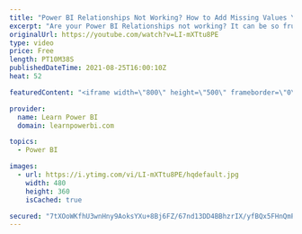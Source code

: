 ```yaml
---
title: "Power BI Relationships Not Working? How to Add Missing Values Yourself 💪 [Part 3]"
excerpt: "Are your Power BI Relationships not working? It can be so frustrating when that happens. In this video we discuss how you can fix Missing or Blank Values when using Power BI Relationship  Part 1 Video: Debug Relationships https://youtu.be/eT2NV2MNaLw  Part 2 Video: Missing and Blank Values https://youtu.be/37kTdyo4OOc"
originalUrl: https://youtube.com/watch?v=LI-mXTtu8PE
type: video
price: Free
length: PT10M38S
publishedDateTime: 2021-08-25T16:00:10Z
heat: 52

featuredContent: "<iframe width=\"800\" height=\"500\" frameborder=\"0\" src=\"https://www.youtube.com/embed/LI-mXTtu8PE\" allow=\"accelerometer; autoplay; encrypted-media; gyroscope; picture-in-picture\" allowfullscreen></iframe>"

provider:
  name: Learn Power BI
  domain: learnpowerbi.com

topics:
  - Power BI

images:
  - url: https://i.ytimg.com/vi/LI-mXTtu8PE/hqdefault.jpg
    width: 480
    height: 360
    isCached: true

secured: "7tXOoWKfhU3wnHny9AoksYXu+8Bj6FZ/67nd13DD4BBhzrIX/yfBQx5FHnQmP7747kYPSy4L79RQ0bDOfekcfyGsMZtvVVa5STCUNcrzcK3Q/hsN1I/haVPcm9muicgh4/aDG8uClwiL1E6PNxILexAFVCnGoWScUpSu4S4/o/EI/f/4Xh/kAeoxpd/RrY7c9mRRaG1E3jbXSacxb5wozT6j49FvT2sBBP6jOYd/Y0MygacJlss5jOMicRZAvhkpvEJ2krSq367PxHuhWZqfDF1u5qxq2Zd8t0Zz4WTKwC2GCaceTj9QfY6xEJffxxBn3MQ4BV7tBJrwUgTi9GRHDkR7Lpd1I9DKev98doSIA9LWh0dgcRBdFAOjyWwTu6AoeUFyTwehXCiqldrmrrj2szCw/A5N3GqYHm7Dol5b8VE=;tzAeMIaERyQmTy7DskpRag=="
---
```


